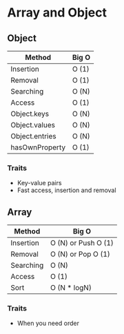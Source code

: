 # Array and Object

## Object

| Method         | Big O |
| -------------- | ----- |
| Insertion      | O (1) |
| Removal        | O (1) |
| Searching      | O (N) |
| Access         | O (1) |
| Object.keys    | O (N) |
| Object.values  | O (N) |
| Object.entries | O (N) |
| hasOwnProperty | O (1) |

### Traits

- Key-value pairs
- Fast access, insertion and removal

## Array

| Method    | Big O               |
| --------- | ------------------- |
| Insertion | O (N) or Push O (1) |
| Removal   | O (N) or Pop O (1)  |
| Searching | O (N)               |
| Access    | O (1)               |
| Sort      | O (N * logN)        |

### Traits

- When you need order
